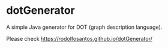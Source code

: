 # dotGenerator
A simple Java generator for DOT (graph description language).

Please check https://rodolfosantos.github.io/dotGenerator/
